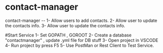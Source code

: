 # contact-manager
contact-manager -- 
1- Allow users to add contacts.
2- Allow user to update the contacts info.
3- Allow user to update the contacts info.



#Start Service
1- Set GOPATH , GOROOT
2- Create a database "contactmanager" , update .yml file for DB stuff
3- Open project in VSCODE
4- Run project by press F5
5- Use PostMan or Rest Client to Test Service.
